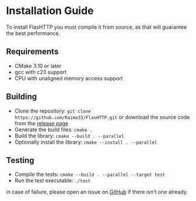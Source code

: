 # Installation Guide

To install FlasHTTP you must compile it from source, as that will guarantee the best performance.

## Requirements

  - CMake 3.10 or later
  - gcc with c23 support
  - CPU with unaligned memory access support

## Building

  - Clone the repository: ```git clone https://github.com/Raimo33/FlasHTTP.git``` or download the source code from the [release page](https://github.com/Raimo33/FlasHTTP/releases)
  - Generate the build files: ```cmake .```
  - Build the library: ```cmake --build . --parallel```
  - Optionally install the library: ```cmake --install . --parallel```

## Testing
  
  - Compile the tests: ```cmake --build . --parallel --target test```
  - Run the test executable: ```./test```

in case of failure, please open an issue on [GitHub](https://github.com/Raimo33/FlasHTTP/labels/test-failed) if there isn't one already.